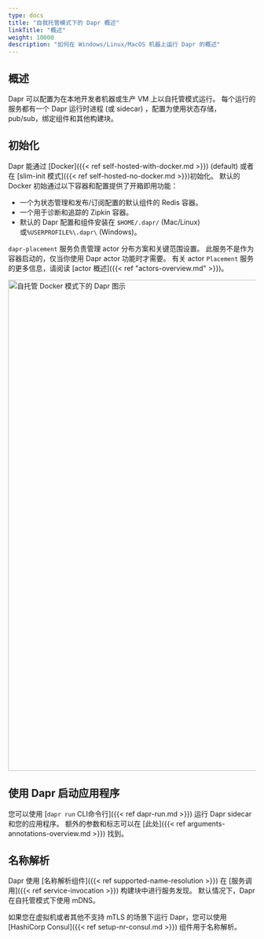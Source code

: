 ```yaml
---
type: docs
title: "自我托管模式下的 Dapr 概述"
linkTitle: "概述"
weight: 10000
description: "如何在 Windows/Linux/MacOS 机器上运行 Dapr 的概述"
---
```


## 概述

Dapr 可以配置为在本地开发者机器或生产 VM 上以自托管模式运行。 每个运行的服务都有一个 Dapr 运行时进程 (或 sidecar) ，配置为使用状态存储， pub/sub，绑定组件和其他构建块。

## 初始化

Dapr 能通过 [Docker]({{< ref self-hosted-with-docker.md >}}) (default) 或者在 [slim-init 模式]({{< ref self-hosted-no-docker.md >}})初始化。 默认的 Docker 初始通过以下容器和配置提供了开箱即用功能：
- 一个为状态管理和发布/订阅配置的默认组件的 Redis 容器。
- 一个用于诊断和追踪的 Zipkin 容器。
- 默认的 Dapr 配置和组件安装在 `$HOME/.dapr/` (Mac/Linux) 或`%USERPROFILE%\.dapr\` (Windows)。

`dapr-placement` 服务负责管理 actor 分布方案和关键范围设置。 此服务不是作为容器启动的，仅当你使用 Dapr actor 功能时才需要。 有关 actor ` Placement ` 服务的更多信息，请阅读 [actor 概述]({{< ref "actors-overview.md" >}})。

<img src="/images/overview-standalone-docker.png" width=1000 alt="自托管 Docker 模式下的 Dapr 图示" />

## 使用 Dapr 启动应用程序

您可以使用 [`dapr run` CLI命令行]({{< ref dapr-run.md >}}) 运行 Dapr sidecar 和您的应用程序。 额外的参数和标志可以在 [此处]({{< ref arguments-annotations-overview.md >}}) 找到。

## 名称解析

Dapr 使用 [名称解析组件]({{< ref supported-name-resolution >}}) 在 [服务调用]({{< ref service-invocation >}}) 构建块中进行服务发现。 默认情况下，Dapr 在自托管模式下使用 mDNS。

如果您在虚拟机或者其他不支持 mTLS 的场景下运行 Dapr，您可以使用 [HashiCorp Consul]({{< ref setup-nr-consul.md >}}) 组件用于名称解析。
